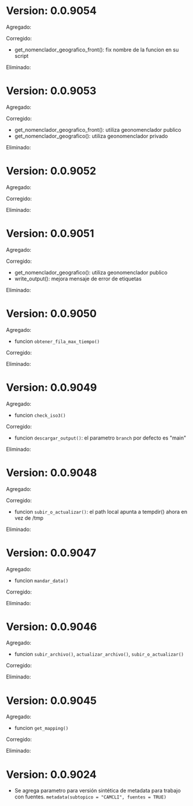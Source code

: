 # Version: 0.0.9054

Agregado:

Corregido:
- get_nomenclador_geografico_front(): fix nombre de la funcion en su script

Eliminado:


# Version: 0.0.9053

Agregado:

Corregido:
- get_nomenclador_geografico_front(): utiliza geonomenclador publico 
- get_nomenclador_geografico(): utiliza geonomenclador privado 

Eliminado:

# Version: 0.0.9052

Agregado:

Corregido:

Eliminado:


# Version: 0.0.9051

Agregado:

Corregido:
- get_nomenclador_geografico(): utiliza geonomenclador publico
- write_output(): mejora mensaje de error de etiquetas

Eliminado:

# Version: 0.0.9050

Agregado:
- funcion `obtener_fila_max_tiempo()`

Corregido:

Eliminado:

# Version: 0.0.9049

Agregado:
- funcion `check_iso3()`

Corregido:
- funcion `descargar_output()`: el parametro `branch` por defecto es "main"

Eliminado:

# Version: 0.0.9048

Agregado:

Corregido:
- funcion `subir_o_actualizar()`: el path local apunta a tempdir() ahora en vez de /tmp

Eliminado:

# Version: 0.0.9047

Agregado:
- funcion `mandar_data()`

Corregido:

Eliminado:

# Version: 0.0.9046

Agregado:
- funcion `subir_archivo()`, `actualizar_archivo()`, `subir_o_actualizar()`

Corregido:

Eliminado:

# Version: 0.0.9045

Agregado:
- funcion `get_mapping()` 

Corregido:

Eliminado:

# Version: 0.0.9024

* Se agrega parametro para versión sintética de metadata para trabajo con fuentes. `metadata(subtopico = "CAMCLI", fuentes = TRUE)`
